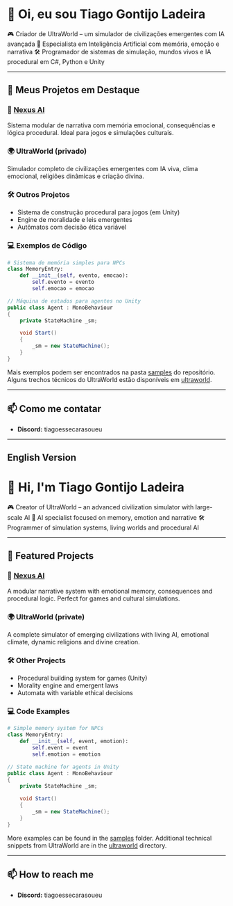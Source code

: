 # 👋 Oi, eu sou Tiago Gontijo Ladeira

🎮 Criador de UltraWorld – um simulador de civilizações emergentes com IA avançada
🧠 Especialista em Inteligência Artificial com memória, emoção e narrativa
🛠️ Programador de sistemas de simulação, mundos vivos e IA procedural em C#, Python e Unity

---

## 🔧 Meus Projetos em Destaque

### 🧠 [Nexus AI](https://github.com/Tiagobuzzz/nexus-ai)
Sistema modular de narrativa com memória emocional, consequências e lógica procedural. Ideal para jogos e simulações culturais.

### 🌍 UltraWorld (privado)
Simulador completo de civilizações emergentes com IA viva, clima emocional, religiões dinâmicas e criação divina.

### 🛠️ Outros Projetos
- Sistema de construção procedural para jogos (em Unity)
- Engine de moralidade e leis emergentes
- Autômatos com decisão ética variável
### 💻 Exemplos de Código
```python
# Sistema de memória simples para NPCs
class MemoryEntry:
    def __init__(self, evento, emocao):
        self.evento = evento
        self.emocao = emocao
```
```csharp
// Máquina de estados para agentes no Unity
public class Agent : MonoBehaviour
{
    private StateMachine _sm;

    void Start()
    {
        _sm = new StateMachine();
    }
}
```
Mais exemplos podem ser encontrados na pasta [samples](samples/) do repositório.
Alguns trechos técnicos do UltraWorld estão disponíveis em [ultraworld](ultraworld/).

---

## 📫 Como me contatar
- **Discord:** tiagoessecarasoueu

---

## English Version

# 👋 Hi, I'm Tiago Gontijo Ladeira

🎮 Creator of UltraWorld – an advanced civilization simulator with large-scale AI
🧠 AI specialist focused on memory, emotion and narrative
🛠️ Programmer of simulation systems, living worlds and procedural AI

---

## 🔧 Featured Projects

### 🧠 [Nexus AI](https://github.com/Tiagobuzzz/nexus-ai)
A modular narrative system with emotional memory, consequences and procedural logic. Perfect for games and cultural simulations.

### 🌍 UltraWorld (private)
A complete simulator of emerging civilizations with living AI, emotional climate, dynamic religions and divine creation.

### 🛠️ Other Projects
- Procedural building system for games (Unity)
- Morality engine and emergent laws
- Automata with variable ethical decisions
### 💻 Code Examples
```python
# Simple memory system for NPCs
class MemoryEntry:
    def __init__(self, event, emotion):
        self.event = event
        self.emotion = emotion
```
```csharp
// State machine for agents in Unity
public class Agent : MonoBehaviour
{
    private StateMachine _sm;

    void Start()
    {
        _sm = new StateMachine();
    }
}
```
More examples can be found in the [samples](samples/) folder.
Additional technical snippets from UltraWorld are in the [ultraworld](ultraworld/) directory.

---

## 📫 How to reach me
- **Discord:** tiagoessecarasoueu
